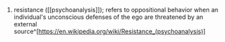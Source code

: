 1. resistance ([[psychoanalysis]]); refers to oppositional behavior when an individual's unconscious defenses of the ego are threatened by an external source^[https://en.wikipedia.org/wiki/Resistance_(psychoanalysis)]